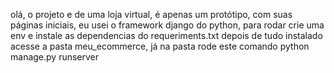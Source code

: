 olá, o projeto e de uma loja virtual, é apenas um protótipo, com suas páginas iniciais, eu usei o framework django do python, para rodar  crie uma env e instale as dependencias do requeriments.txt
depois de tudo instalado acesse a pasta meu_ecommerce, já na pasta rode este comando python manage.py runserver
